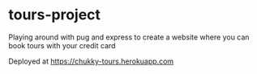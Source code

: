 # tours-project
Playing around with pug and express to create a website where you can book tours with your credit card


Deployed at https://chukky-tours.herokuapp.com
